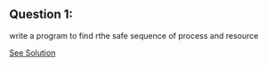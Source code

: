 Question 1:
---------------

write a program to find rthe safe sequence of process and resource

[See Solution](https://github.com/Avi-1996/100-Days-Code-Challenge/blob/master/100DayCode/Day65/Ques1.py)

